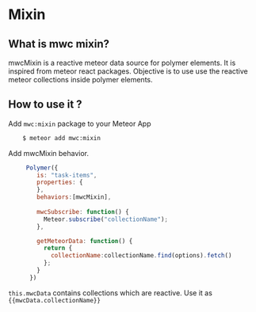 # Mixin


## What is mwc mixin?

mwcMixin is a reactive meteor data source for polymer elements. It is inspired from meteor react packages. Objective is to use use the
reactive meteor collections inside polymer elements.

## How to use it ?


Add `mwc:mixin` package to your Meteor App 


```sh
    $ meteor add mwc:mixin
```
Add mwcMixin behavior.

```js
     Polymer({
        is: "task-items",
        properties: {
        },
        behaviors:[mwcMixin],
   
        mwcSubscribe: function() {
          Meteor.subscribe("collectionName");
        },

        getMeteorData: function() {
          return {
            collectionName:collectionName.find(options).fetch()
          };
        }
      })
```

`this.mwcData` contains collections which are reactive. Use it as
`{{mwcData.collectionName}}`
